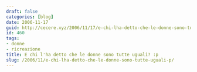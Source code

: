 ```yaml
---
draft: false
categories: [blog]
date: 2006-11-17
guid: http://cecere.xyz/2006/11/17/e-chi-lha-detto-che-le-donne-sono-tutte-uguali-p/
id: 460
tags:
- donne
- ricreazione
title: E chi l'ha detto che le donne sono tutte uguali? :p
slug: /2006/11/e-chi-lha-detto-che-le-donne-sono-tutte-uguali-p/
---
```


<div>
</div>
